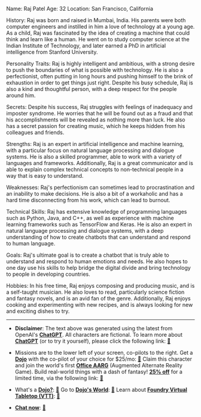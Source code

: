 Name: Raj Patel
Age: 32
Location: San Francisco, California

History: Raj was born and raised in Mumbai, India. His parents were both computer engineers and instilled in him a love of technology at a young age. As a child, Raj was fascinated by the idea of creating a machine that could think and learn like a human. He went on to study computer science at the Indian Institute of Technology, and later earned a PhD in artificial intelligence from Stanford University.

Personality Traits: Raj is highly intelligent and ambitious, with a strong desire to push the boundaries of what is possible with technology. He is also a perfectionist, often putting in long hours and pushing himself to the brink of exhaustion in order to get things just right. Despite his busy schedule, Raj is also a kind and thoughtful person, with a deep respect for the people around him.

Secrets: Despite his success, Raj struggles with feelings of inadequacy and imposter syndrome. He worries that he will be found out as a fraud and that his accomplishments will be revealed as nothing more than luck. He also has a secret passion for creating music, which he keeps hidden from his colleagues and friends.

Strengths: Raj is an expert in artificial intelligence and machine learning, with a particular focus on natural language processing and dialogue systems. He is also a skilled programmer, able to work with a variety of languages and frameworks. Additionally, Raj is a great communicator and is able to explain complex technical concepts to non-technical people in a way that is easy to understand.

Weaknesses: Raj's perfectionism can sometimes lead to procrastination and an inability to make decisions. He is also a bit of a workaholic and has a hard time disconnecting from his work, which can lead to burnout.

Technical Skills: Raj has extensive knowledge of programming languages such as Python, Java, and C++, as well as experience with machine learning frameworks such as TensorFlow and Keras. He is also an expert in natural language processing and dialogue systems, with a deep understanding of how to create chatbots that can understand and respond to human language.

Goals: Raj's ultimate goal is to create a chatbot that is truly able to understand and respond to human emotions and needs. He also hopes to one day use his skills to help bridge the digital divide and bring technology to people in developing countries.

Hobbies: In his free time, Raj enjoys composing and producing music, and is a self-taught musician. He also loves to read, particularly science fiction and fantasy novels, and is an avid fan of the genre. Additionally, Raj enjoys cooking and experimenting with new recipes, and is always looking for new and exciting dishes to try.
 

---
* **Disclaimer**: The text above was generated using the latest from OpenAI's [**ChatGPT**](https://openai.com/blog/chatgpt/).  All characters are fictional.  To learn more about [**ChatGPT**](https://openai.com/blog/chatgpt/) (or to try it yourself), please click the following link: [:closed_book:](https://openai.com/blog/chatgpt/)

* Missions are to the lower left of your screen, co-pilots to the right. Get a [**Dojo**](https://workmates.live/marketplace) with the co-pilot of your choice for $25/mo: [:green_book:](https://workmates.live/marketplace) Claim this character and join the world's first [**Office AARG**](https://dojos.world) (Augmented Alternate Reality Game). Build real-world things with a dash of fantasy! [**25% off**](https://blog.workmates.live/deal-on-a-dojo) for a limited time, via the following link: [:green_book:](https://blog.workmates.live/deal-on-a-dojo) 

* What's a [**Dojo?**](https://workdojos.com): [:blue_book:](https://workdojos.com)  Go to [**Dojo's World**](https://dojos.world): [:blue_book:](https://dojos.world)  Learn about [**Foundry Virtual Tabletop (VTT)**](https://foundryvtt.com): [:closed_book:](https://foundryvtt.com/)

* [**Chat now**](https://chat.workmates.live/channel/support): [:ledger:](https://chat.workmates.live/channel/support)